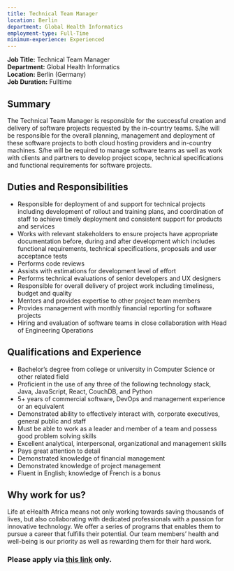 ```yaml
---
title: Technical Team Manager
location: Berlin
department: Global Health Informatics 
employment-type: Full-Time 
minimum-experience: Experienced
---
```

**Job Title:** Technical Team Manager  
**Department:** Global Health Informatics  
**Location:** Berlin (Germany)  
**Job Duration:** Fulltime  

## Summary
The Technical Team Manager is responsible for the successful creation and delivery of software projects requested by the in-country teams. S/he will be responsible for the overall planning, management and deployment of these software projects to both cloud hosting providers and in-country machines. S/he will be required to manage software teams as well as work with clients and partners to develop project scope, technical specifications and functional requirements for software projects.

## Duties and Responsibilities

* Responsible for deployment of and support for technical projects including development of rollout and training plans, and coordination of staff to achieve timely deployment and consistent support for products and services
* Works with relevant stakeholders to ensure projects have appropriate documentation before, during and after development which includes functional requirements, technical specifications, proposals and user acceptance tests
* Performs code reviews 
* Assists with estimations for development level of effort
* Performs technical evaluations of senior developers and UX designers
* Responsible for overall delivery of project work including timeliness, budget and quality
* Mentors and provides expertise to other project team members
* Provides management with monthly financial reporting for software projects
* Hiring and evaluation of software teams in close collaboration with Head of Engineering Operations

## Qualifications and Experience

* Bachelor’s degree from college or university in Computer Science or other related field
* Proficient in the use of any three of the following technology stack, Java, JavaScript, React, CouchDB, and Python
* 5+ years of commercial software, DevOps  and management experience or an equivalent 
* Demonstrated ability to effectively interact with, corporate executives, general public and staff  
* Must be able to work as a leader and member of a team and possess good problem solving skills
* Excellent analytical, interpersonal, organizational and management skills
* Pays great attention to detail
* Demonstrated knowledge of financial management
* Demonstrated knowledge of project management
* Fluent in English; knowledge of French is a bonus

## Why work for us?
Life at eHealth Africa means not only working towards saving thousands of lives, but also collaborating with dedicated professionals with a passion for innovative technology. We offer a series of programs that enables them to pursue a career that fulfills their potential. Our team members’ health and well-being is our priority as well as rewarding them for their hard work.


### Please apply via [this link](https://ehealthafrica.bamboohr.com/jobs/view.php?id=42) only.
